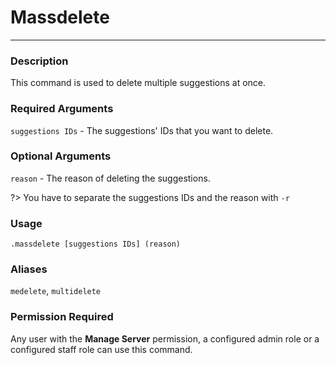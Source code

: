 # Massdelete
---
### Description
This command is used to delete multiple suggestions at once.
### Required Arguments
`suggestions IDs` - The suggestions' IDs that you want to delete.
### Optional Arguments
`reason` - The reason of deleting the suggestions.

?> You have to separate the suggestions IDs and the reason with `-r`
### Usage
```
.massdelete [suggestions IDs] (reason)
```
### Aliases
`medelete`, `multidelete`
### Permission Required
Any user with the **Manage Server** permission, a configured admin role or a configured staff role can use this command.
